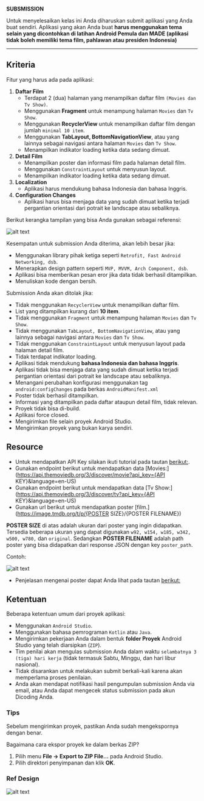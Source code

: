 **SUBSMISSION**

Untuk menyelesaikan kelas ini Anda diharuskan submit aplikasi yang Anda buat sendiri. Aplikasi yang akan Anda buat **harus menggunakan tema selain yang dicontohkan di latihan Android Pemula dan MADE (aplikasi tidak boleh memiliki tema film, pahlawan atau presiden Indonesia)**


---

## Kriteria

Fitur yang harus ada pada aplikasi:

1. **Daftar Film**
    - Terdapat 2 (dua) halaman yang menampilkan daftar film `(Movies dan Tv Show)`.
    - Menggunakan **Fragment** untuk menampung halaman `Movies` dan `Tv Show`.
    - Menggunakan **RecyclerView** untuk menampilkan daftar film dengan jumlah `minimal 10 item`.
    - Menggunakan **TabLayout, BottomNavigationView**, atau yang lainnya sebagai navigasi antara halaman `Movies` dan `Tv Show`.
    - Menampilkan indikator loading ketika data sedang dimuat.
2. **Detail Film**
    - Menampilkan poster dan informasi film pada halaman detail film.
    - Menggunakan `ConstraintLayout` untuk menyusun layout.
    - Menampilkan indikator loading ketika data sedang dimuat.
3. **Localization**
    - Aplikasi harus mendukung bahasa Indonesia dan bahasa Inggris.
4. **Configuration Changes**
    - Aplikasi harus bisa menjaga data yang sudah dimuat ketika terjadi pergantian orientasi dari potrait ke landscape atau sebaliknya.
    
Berikut kerangka tampilan yang bisa Anda gunakan sebagai referensi:

![alt text](https://dicodingacademy.blob.core.windows.net/academies/20190304105622bf155a6cc53796c48877ad20d603e099.png)

Kesempatan untuk submission Anda diterima, akan lebih besar jika:

- Menggunakan library pihak ketiga seperti `Retrofit, Fast Android Networking, dsb`.
- Menerapkan design pattern seperti `MVP, MVVM, Arch Component, dsb`.
- Aplikasi bisa memberikan pesan eror jika data tidak berhasil ditampilkan.
- Menuliskan kode dengan bersih.

Submission Anda akan ditolak jika:

- Tidak menggunakan `RecyclerView` untuk menampilkan daftar film.
- List yang ditampilkan kurang dari **10 item**.
- Tidak menggunakan `Fragment` untuk menampung halaman `Movies` dan `Tv Show`.
- Tidak menggunakan `TabLayout, BottomNavigationView`, atau yang lainnya sebagai navigasi antara `Movies` dan `Tv Show`.
- Tidak menggunakan `ConstraintLayout` untuk menyusun layout pada halaman detail film.
- Tidak terdapat indikator loading.
- Aplikasi tidak mendukung **bahasa Indonesia dan bahasa Inggris**.
- Aplikasi tidak bisa menjaga data yang sudah dimuat ketika terjadi pergantian orientasi dari potrait ke landscape atau sebaliknya.
- Menangani perubahan konfigurasi menggunakan tag `android:configChanges` pada berkas `AndroidManifest.xml`
- Poster tidak berhasil ditampilkan.
- Informasi yang ditampilkan pada daftar ataupun detail film, tidak relevan.
- Proyek tidak bisa di-build.
- Aplikasi force closed.
- Mengirimkan file selain proyek Android Studio.
- Mengirimkan proyek yang bukan karya sendiri.

## Resource

- Untuk mendapatkan API Key silakan ikuti tutorial pada tautan [berikut:](https://blog.dicoding.com/registrasi-testing-themoviedb-api/). 
- Gunakan endpoint berikut untuk mendapatkan data [Movies:](https://api.themoviedb.org/3/discover/movie?api_key={API KEY}&language=en-US)
- Gunakan endpoint berikut untuk mendapatkan data [Tv Show:](https://api.themoviedb.org/3/discover/tv?api_key={API KEY}&language=en-US)
- Gunakan url berikut untuk mendapatkan poster [film.](https://image.tmdb.org/t/p/{POSTER SIZE}/{POSTER FILENAME})

**POSTER SIZE** di atas adalah ukuran dari poster yang ingin didapatkan. Tersedia beberapa ukuran yang dapat digunakan `w92, w154, w185, w342, w500, w780,` dan `original`. Sedangkan **POSTER FILENAME** adalah path poster yang bisa didapatkan dari response JSON dengan key `poster_path`.

Contoh:

![alt text](https://image.tmdb.org/t/p/w185/kSBXou5Ac7vEqKd97wotJumyJvU.jpg)

- Penjelasan mengenai poster dapat Anda lihat pada tautan [berikut:](https://developers.themoviedb.org/3/configuration/get-api-configuration)

## Ketentuan

Beberapa ketentuan umum dari proyek aplikasi:

- Menggunakan `Android Studio`.
- Menggunakan bahasa pemrograman `Kotlin` atau `Java`.
- Mengirimkan pekerjaan Anda dalam bentuk **folder Proyek** Android Studio yang telah diarsipkan (`ZIP`).
- Tim penilai akan mengulas submission Anda dalam waktu `selambatnya 3 (tiga) hari kerja` (tidak termasuk Sabtu, Minggu, dan hari libur nasional).
- Tidak disarankan untuk melakukan submit berkali-kali karena akan memperlama proses penilaian.
- Anda akan mendapat notifikasi hasil pengumpulan submission Anda via email, atau Anda dapat mengecek status submission pada akun Dicoding Anda.

### Tips

Sebelum mengirimkan proyek, pastikan Anda sudah mengekspornya dengan benar.

Bagaimana cara ekspor proyek ke dalam berkas ZIP?

1. Pilih menu **File → Export to ZIP File...** pada Android Studio.
2. Pilih direktori penyimpanan dan klik **OK**.


### Ref Design

![alt text](https://cdn.dribbble.com/users/835462/screenshots/3550576/event-app-dribble-800x600-gif.gif)